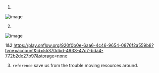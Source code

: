 1.
![image](https://user-images.githubusercontent.com/90955843/156131218-8e801668-7169-4b85-ac7d-564a226bb92b.png)

2.
![image](https://user-images.githubusercontent.com/90955843/156131306-7fcb90db-cf5a-4550-8e80-0cb742e6a864.png)

1&2 https://play.onflow.org/920f0b0e-6aa6-4c46-9654-0876f2a559b8?type=account&id=55370dbd-4933-47c7-bda4-772b2de27b97&storage=none

3. `reference` save us from the trouble moving resources around. 
